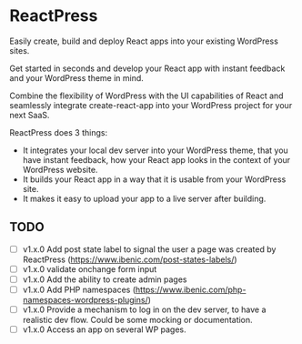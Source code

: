 # ReactPress

Easily create, build and deploy React apps into your existing WordPress sites.

Get started in seconds and develop your React app with instant feedback and your WordPress theme in mind.

Combine the flexibility of WordPress with the UI capabilities of React and seamlessly integrate create-react-app into your WordPress project for your next SaaS.

ReactPress does 3 things:

- It integrates your local dev server into your WordPress theme, that you have instant feedback, how your React app looks in the context of your WordPress website.
- It builds your React app in a way that it is usable from your WordPress site.
- It makes it easy to upload your app to a live server after building.

## TODO

- [ ] v1.x.0 Add post state label to signal the user a page was created by ReactPress (https://www.ibenic.com/post-states-labels/)
- [ ] v1.x.0 validate onchange form input
- [ ] v1.x.0 Add the ability to create admin pages
- [ ] v1.x.0 Add PHP namespaces (https://www.ibenic.com/php-namespaces-wordpress-plugins/)
- [ ] v1.x.0 Provide a mechanism to log in on the dev server, to have a realistic dev flow. Could be some mocking or documentation.
- [ ] v1.x.0 Access an app on several WP pages.
